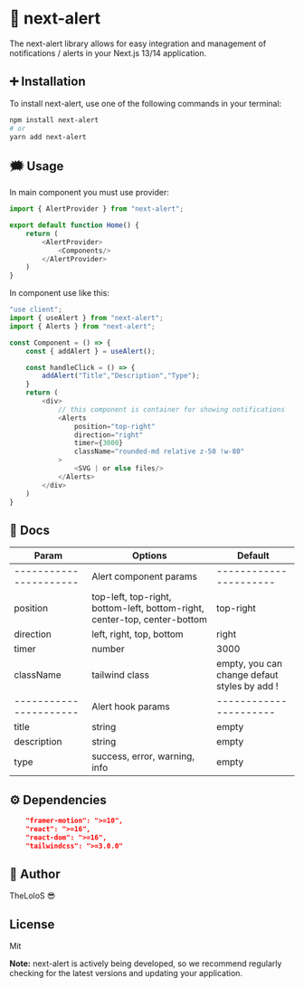 
# 💌 next-alert 

The next-alert library allows for easy integration and management of notifications / alerts in your Next.js 13/14 application.

## ➕ Installation

To install next-alert, use one of the following commands in your terminal:

```bash
npm install next-alert
# or
yarn add next-alert
```

## 🗯 Usage
In main component you must use provider:

```js
import { AlertProvider } from "next-alert";

export default function Home() {
	return (
        <AlertProvider>
            <Components/>
        </AlertProvider>
    )
}
```
In component use like this:

```js
"use client";
import { useAlert } from "next-alert";
import { Alerts } from "next-alert";

const Component = () => {
	const { addAlert } = useAlert();

    const handleClick = () => {
        addAlert("Title","Description","Type");
    }
    return (
        <div>
            // this component is container for showing notifications 
            <Alerts
				position="top-right"
				direction="right"
				timer={3000}
				className="rounded-md relative z-50 !w-80"
			>
                <SVG | or else files/>
            </Alerts>
        </div>
    )
}
```
## 📖 Docs

| **Param** | **Options** | **Default** |
|------------|------------|------------|
|----------------------| Alert component params |----------------------|
| position |  top-left, top-right, bottom-left, bottom-right, center-top, center-bottom |  top-right |
| direction | left, right, top, bottom| right |
| timer | number | 3000 |
| className | tailwind class | empty, you can change defaut styles by add ! |
|----------------------| Alert hook params |----------------------|
|title|string|empty|
|description|string|empty|
|type|success, error, warning, info|empty|

## ⚙ Dependencies
```json
    "framer-motion": ">=10",
    "react": ">=16",
    "react-dom": ">=16",
    "tailwindcss": ">=3.0.0"
```

## 🥰 Author
TheLoloS 😎

## License
Mit

**Note:** next-alert is actively being developed, so we recommend regularly checking for the latest versions and updating your application.

